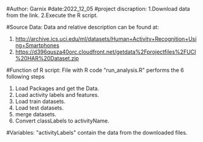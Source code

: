 #Author: Garnix
#date:2022_12_05
#project discraption: 
1.Download data from the link.
2.Execute the R script.

#Source Data:
Data and relative description can be found at:
1. http://archive.ics.uci.edu/ml/datasets/Human+Activity+Recognition+Using+Smartphones
2. https://d396qusza40orc.cloudfront.net/getdata%2Fprojectfiles%2FUCI%20HAR%20Dataset.zip

#Function of R script:
File with R code "run_analysis.R" performs the 6 following steps
1. Load Packages and get the Data.
2. Load activity labels and features.
3. Load train datasets.
4. Load test datasets.
5. merge datasets.
6. Convert classLabels to activityName.

#Variables:
"activityLabels" contain the data from the downloaded files.

